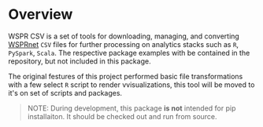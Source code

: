 # Overview

WSPR CSV is a set of tools for downloading, managing, and converting [WSPRnet][] `CSV` files
for further processing on analytics stacks such as `R`, `PySpark`, `Scala`. The respective
package examples with be contained in the repository, but not included in this package.

The original festures of this project performed basic file transformations with a few select
`R` script to render vvisualizations, this tool will be moved to it's on set of scripts and
packages.

>NOTE: During development, this package **is not** intended for pip installaiton.
> It should be checked out and run from source.

[WSPRnet]: http://wsprnet.org/drupal/
[Download Section]: http://wsprnet.org/drupal/downloads
[Epoch]: https://en.wikipedia.org/wiki/Unix_time

